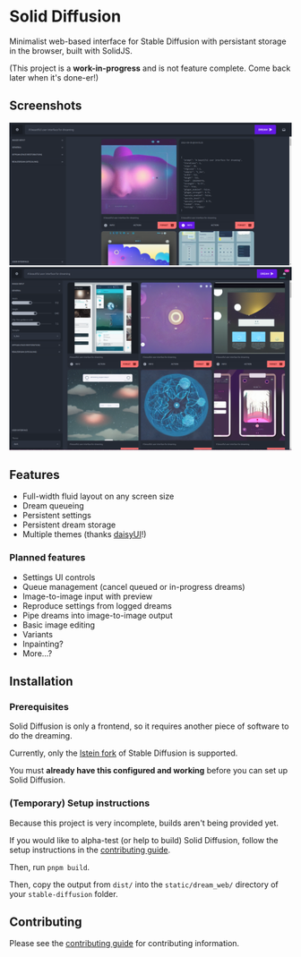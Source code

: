 # Solid Diffusion

Minimalist web-based interface for Stable Diffusion with persistant storage in the browser, built with SolidJS.

(This project is a **__work-in-progress__** and is not feature complete. Come back later when it's done-er!)

## Screenshots

<div align="center">
  <img src="./screenshots/prerelease.png" alt="Screenshot" />
  <img src="./screenshots/prerelease2.png" alt="Screenshot" />
</div>

## Features

* Full-width fluid layout on any screen size
* Dream queueing
* Persistent settings
* Persistent dream storage
* Multiple themes (thanks [daisyUI](https://daisyui.com)!)

### Planned features

* Settings UI controls
* Queue management (cancel queued or in-progress dreams)
* Image-to-image input with preview
* Reproduce settings from logged dreams
* Pipe dreams into image-to-image output
* Basic image editing
* Variants
* Inpainting?
* More...?

## Installation

### Prerequisites

Solid Diffusion is only a frontend, so it requires another piece of software to do the dreaming.

Currently, only the [lstein fork](https://github.com/lstein/stable-diffusion/) of Stable Diffusion is supported. 

You must **already have this configured and working** before you can set up Solid Diffusion.

### (Temporary) Setup  instructions

Because this project is very incomplete, builds aren't being provided yet.

If you would like to alpha-test (or help to build) Solid Diffusion, follow the setup instructions in the [contributing guide](./CONTRIBUTING.md).

Then, run `pnpm build`.

Then, copy the output from `dist/` into the `static/dream_web/` directory of your `stable-diffusion` folder.

## Contributing

Please see the [contributing guide](./CONTRIBUTING.md) for contributing information.
